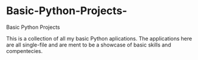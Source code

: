 # Basic-Python-Projects-
Basic Python Projects

This is a collection of all my basic Python aplications. 
The applications here are all single-file and are ment to be a showcase of basic skills and compentecies.

